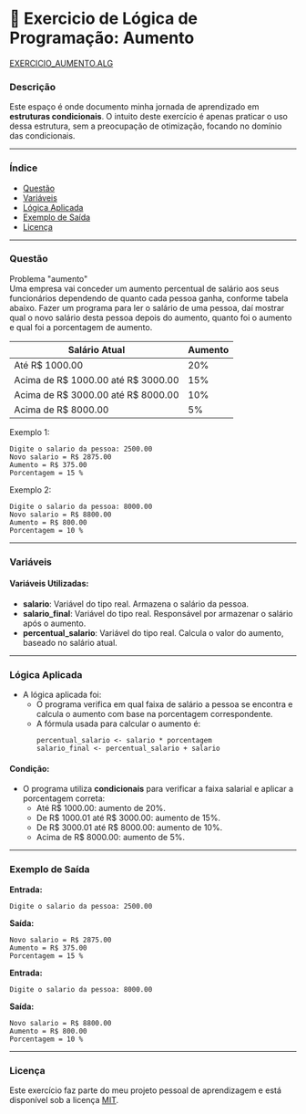 
# 🚀 Exercicio de Lógica de Programação: Aumento

<a href="/logica-de-programação/VisualG_Portugol/Estrutura_Condicional/Exercicios/exercicio_aumento/exercicio_aumento.alg">EXERCICIO_AUMENTO.ALG</a>

### Descrição

Este espaço é onde documento minha jornada de aprendizado em **estruturas condicionais**. O intuito deste exercício é apenas praticar o uso dessa estrutura, sem a preocupação de otimização, focando no domínio das condicionais.

---

### Índice

- [Questão](#questão)
- [Variáveis](#variáveis)
- [Lógica Aplicada](#lógica-aplicada)
- [Exemplo de Saída](#exemplo-de-saída)
- [Licença](#licença)

---

### Questão

Problema "aumento"  
Uma empresa vai conceder um aumento percentual de salário aos seus funcionários dependendo de quanto cada pessoa ganha, conforme tabela abaixo. Fazer um programa para ler o salário de uma pessoa, daí mostrar qual o novo salário desta pessoa depois do aumento, quanto foi o aumento e qual foi a porcentagem de aumento.

| Salário Atual                 | Aumento |
|-------------------------------|---------|
| Até R$ 1000.00                 | 20%     |
| Acima de R$ 1000.00 até R$ 3000.00 | 15%  |
| Acima de R$ 3000.00 até R$ 8000.00 | 10%  |
| Acima de R$ 8000.00            | 5%      |

Exemplo 1:
```
Digite o salario da pessoa: 2500.00  
Novo salario = R$ 2875.00  
Aumento = R$ 375.00  
Porcentagem = 15 %
```

Exemplo 2:
```
Digite o salario da pessoa: 8000.00  
Novo salario = R$ 8800.00  
Aumento = R$ 800.00  
Porcentagem = 10 %
```

---

### Variáveis

#### Variáveis Utilizadas:

- **salario**: Variável do tipo real. Armazena o salário da pessoa.
- **salario_final**: Variável do tipo real. Responsável por armazenar o salário após o aumento.
- **percentual_salario**: Variável do tipo real. Calcula o valor do aumento, baseado no salário atual.

---

### Lógica Aplicada

- A lógica aplicada foi:
  - O programa verifica em qual faixa de salário a pessoa se encontra e calcula o aumento com base na porcentagem correspondente.
  - A fórmula usada para calcular o aumento é:  
    ```alg
    percentual_salario <- salario * porcentagem
    salario_final <- percentual_salario + salario
    ```

#### Condição:

- O programa utiliza **condicionais** para verificar a faixa salarial e aplicar a porcentagem correta:
  - Até R$ 1000.00: aumento de 20%.
  - De R$ 1000.01 até R$ 3000.00: aumento de 15%.
  - De R$ 3000.01 até R$ 8000.00: aumento de 10%.
  - Acima de R$ 8000.00: aumento de 5%.

---

### Exemplo de Saída

**Entrada:**
```
Digite o salario da pessoa: 2500.00
```

**Saída:**
```
Novo salario = R$ 2875.00
Aumento = R$ 375.00
Porcentagem = 15 %
```

**Entrada:**
```
Digite o salario da pessoa: 8000.00
```

**Saída:**
```
Novo salario = R$ 8800.00
Aumento = R$ 800.00
Porcentagem = 10 %
```

---
### Licença

Este exercício faz parte do meu projeto pessoal de aprendizagem e está disponível sob a licença [MIT](/LICENSE.md).
